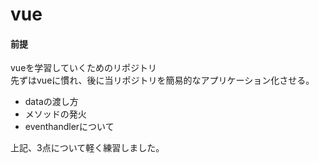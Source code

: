 # vue

#### 前提
vueを学習していくためのリポジトリ   
先ずはvueに慣れ、後に当リポジトリを簡易的なアプリケーション化させる。

- dataの渡し方
- メソッドの発火
- eventhandlerについて

上記、3点について軽く練習しました。